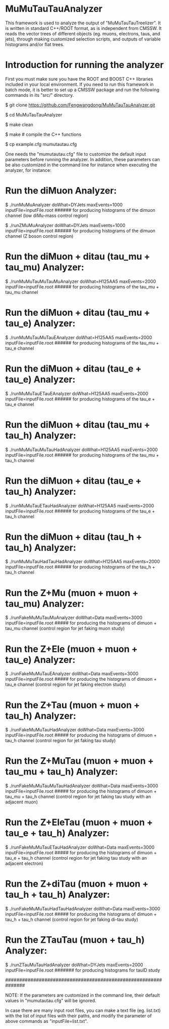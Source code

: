 # MuMuTauTauAnalyzer

This framework is used to analyze the output of "MuMuTauTauTreelizer". It is written in standard C++/ROOT format, as is independent from CMSSW. 
It reads the vector trees of different objects (eg. muons, electrons, taus, and jets), through making customized selection scripts, and outputs 
of variable histograms and/or flat trees.

# Introduction for running the analyzer

First you must make sure you have the ROOT and BOOST C++ libraries included in your local environment. If you need to run this framework in batch mode, it is better to set up a CMSSW package and run the following commands in its "src/" directory. 

$ git clone https://github.com/Fengwangdong/MuMuTauTauAnalyzer.git

$ cd MuMuTauTauAnalyzer

$ make clean

$ make # compile the C++ functions

$ cp example.cfg mumutautau.cfg

One needs the "mumutautau.cfg" file to customize the default input parameters before running the analyzer. In addition, these parameters can be 
also customized in the command line for instance when executing the analyzer, for instance:

# Run the diMuon Analyzer:

$ ./runMuMuAnalyzer doWhat=DYJets maxEvents=1000 inputFile=inputFile.root ###### for producing histograms of the dimuon channel (low diMu-mass control region)

$ ./runZMuMuAnalyzer doWhat=DYJets maxEvents=1000 inputFile=inputFile.root ###### for producing histograms of the dimuon channel (Z boson control region)

# Run the diMuon + ditau (tau_mu + tau_mu) Analyzer:

$ ./runMuMuTauMuTauMuAnalyzer doWhat=H125AA5 maxEvents=2000 inputFile=inputFile.root ###### for producing histograms of the tau_mu + tau_mu channel

# Run the diMuon + ditau (tau_mu + tau_e) Analyzer:

$ ./runMuMuTauMuTauEAnalyzer doWhat=H125AA5 maxEvents=2000 inputFile=inputFile.root ###### for producing histograms of the tau_mu + tau_e channel

# Run the diMuon + ditau (tau_e + tau_e) Analyzer:

$ ./runMuMuTauETauEAnalyzer doWhat=H125AA5 maxEvents=2000 inputFile=inputFile.root ###### for producing histograms of the tau_e + tau_e channel

# Run the diMuon + ditau (tau_mu + tau_h) Analyzer:

$ ./runMuMuTauMuTauHadAnalyzer doWhat=H125AA5 maxEvents=2000 inputFile=inputFile.root ###### for producing histograms of the tau_mu + tau_h channel

# Run the diMuon + ditau (tau_e + tau_h) Analyzer:

$ ./runMuMuTauETauHadAnalyzer doWhat=H125AA5 maxEvents=2000 inputFile=inputFile.root ###### for producing histograms of the tau_e + tau_h channel

# Run the diMuon + ditau (tau_h + tau_h) Analyzer:

$ ./runMuMuTauHadTauHadAnalyzer doWhat=H125AA5 maxEvents=2000 inputFile=inputFile.root ###### for producing histograms of the tau_h + tau_h channel

# Run the Z+Mu (muon + muon + tau_mu) Analyzer:

$ ./runFakeMuMuTauMuAnalyzer doWhat=Data maxEvents=3000 inputFile=inputFile.root ##### for producing the histograms of dimuon + tau_mu channel (control region for jet faking muon study) 

# Run the Z+Ele (muon + muon + tau_e) Analyzer:

$ ./runFakeMuMuTauEAnalyzer doWhat=Data maxEvents=3000 inputFile=inputFile.root ##### for producing the histograms of dimuon + tau_e channel (control region for jet faking electron study) 

# Run the Z+Tau (muon + muon + tau_h) Analyzer:

$ ./runFakeMuMuTauHadAnalyzer doWhat=Data maxEvents=3000 inputFile=inputFile.root ##### for producing the histograms of dimuon + tau_h channel (control region for jet faking tau study) 

# Run the Z+MuTau (muon + muon + tau_mu + tau_h) Analyzer:

$ ./runFakeMuMuTauMuTauHadAnalyzer doWhat=Data maxEvents=3000 inputFile=inputFile.root ##### for producing the histograms of dimuon + tau_mu + tau_h channel (control region for jet faking tau study with an adjacent muon) 

# Run the Z+EleTau (muon + muon + tau_e + tau_h) Analyzer:

$ ./runFakeMuMuTauETauHadAnalyzer doWhat=Data maxEvents=3000 inputFile=inputFile.root ##### for producing the histograms of dimuon + tau_e + tau_h channel (control region for jet faking tau study with an adjacent electron) 

# Run the Z+diTau (muon + muon + tau_h + tau_h) Analyzer:

$ ./runFakeMuMuTauHadTauHadAnalyzer doWhat=Data maxEvents=3000 inputFile=inputFile.root ##### for producing the histograms of dimuon + tau_h + tau_h channel (control region for jet faking di-tau study) 

# Run the ZTauTau (muon + tau_h) Analyzer:

$ ./runZTauMuTauHadAnalyzer doWhat=DYJets maxEvents=2000 inputFile=inputFile.root ####### for producing histograms for tauID study 

###############################################################

NOTE: If the parameters are customized in the command line, their default values in "mumutautau.cfg" will be ignored. 

In case there are many input root files, you can make a text file (eg. list.txt) with the list of input files with their paths, and modify the parameter of above commands as "inputFile=list.txt".
